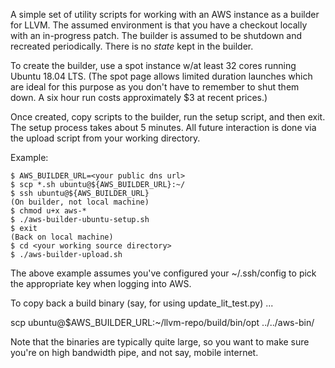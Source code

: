 A simple set of utility scripts for working with an AWS instance as a
builder for LLVM.  The assumed environment is that you have a checkout
locally with an in-progress patch.  The builder is assumed to be
shutdown and recreated periodically.  There is no *state* kept in the
builder.

To create the builder, use a spot instance w/at least 32 cores running
Ubuntu 18.04 LTS.  (The spot page allows limited duration launches
which are ideal for this purpose as you don't have to remember to
shut them down.  A six hour run costs approximately $3 at recent
prices.)

Once created, copy scripts to the builder, run the setup script, and
then exit.  The setup process takes about 5 minutes.  All future
interaction is done via the upload script from your working directory.

Example:

```
$ AWS_BUILDER_URL=<your public dns url>
$ scp *.sh ubuntu@${AWS_BUILDER_URL}:~/
$ ssh ubuntu@${AWS_BUILDER_URL}
(On builder, not local machine)
$ chmod u+x aws-*
$ ./aws-builder-ubuntu-setup.sh
$ exit
(Back on local machine)
$ cd <your working source directory>
$ ./aws-builder-upload.sh
```

The above example assumes you've configured your ~/.ssh/config to pick
the appropriate key when logging into AWS.

To copy back a build binary (say, for using update_lit_test.py)
...

scp  ubuntu@$AWS_BUILDER_URL:~/llvm-repo/build/bin/opt ../../aws-bin/

Note that the binaries are typically quite large, so you want to make sure
you're on high bandwidth pipe, and not say, mobile internet.
